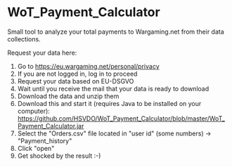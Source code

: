 # WoT_Payment_Calculator

Small tool to analyze your total payments to Wargaming.net from their data collections.

Request your data here: 
1. Go to https://eu.wargaming.net/personal/privacy
2. If you are not logged in, log in to proceed
3. Request your data based on EU-DSGVO
4. Wait until you receive the mail that your data is ready to download
5. Download the data and unzip them
6. Download this and start it (requires Java to be installed on your computer): https://github.com/HSVDO/WoT_Payment_Calculator/blob/master/WoT_Payment_Calculator.jar
7. Select the "Orders.csv" file located in "user id" (some numbers) -> "Payment_history"
8. Click "open"
9. Get shocked by the result :-)

